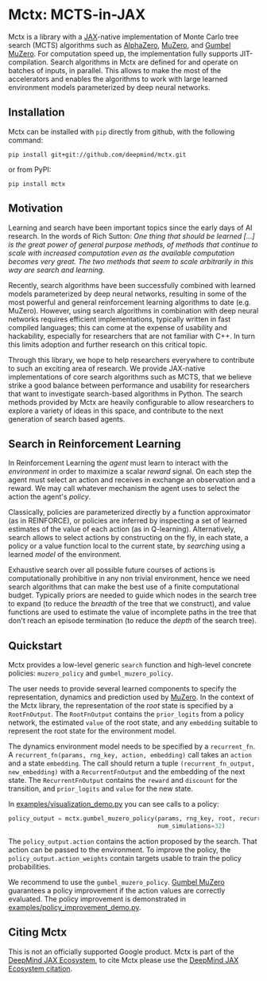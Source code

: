 # Mctx: MCTS-in-JAX

Mctx is a library with a [JAX](https://github.com/google/jax)-native
implementation of Monte Carlo tree search (MCTS) algorithms such as
[AlphaZero](https://deepmind.com/blog/article/alphazero-shedding-new-light-grand-games-chess-shogi-and-go),
[MuZero](https://deepmind.com/blog/article/muzero-mastering-go-chess-shogi-and-atari-without-rules), and
[Gumbel MuZero](https://openreview.net/forum?id=bERaNdoegnO). For computation
speed up, the implementation fully supports JIT-compilation. Search algorithms
in Mctx are defined for and operate on batches of inputs, in parallel. This
allows to make the most of the accelerators and enables the algorithms to work
with large learned environment models parameterized by deep neural networks.

## Installation

Mctx can be installed with `pip` directly from github, with the following command:

`pip install git+git://github.com/deepmind/mctx.git`

or from PyPI:

`pip install mctx`


## Motivation

Learning and search have been important topics since the early days of AI
research. In the words of Rich Sutton: *One thing that should be learned [...]
is the great power of general purpose methods, of methods that continue to scale
with increased computation even as the available computation becomes very great.
The two methods that seem to scale arbitrarily in this way are search and
learning.*

Recently, search algorithms have been successfully combined with learned models
parameterized by deep neural networks, resulting in some of the most powerful
and general reinforcement learning algorithms to date (e.g. MuZero).
However, using search algorithms in combination with deep neural networks
requires efficient implementations, typically written in fast compiled
languages; this can come at the expense of usability and hackability,
especially for researchers that are not familiar with C++. In turn this limits
adoption and further research on this critical topic.

Through this library, we hope to help researchers everywhere to contribute to
such an exciting area of research. We provide JAX-native implementations of core
search algorithms such as MCTS, that we believe strike a good balance between
performance and usability for researchers that want to investigate search-based
algorithms in Python. The search methods provided by Mctx are
heavily configurable to allow researchers to explore a variety of ideas in
this space, and contribute to the next generation of search based agents.

## Search in Reinforcement Learning

In Reinforcement Learning the *agent* must learn to interact with the
*environment* in order to maximize a scalar *reward* signal. On each step the
agent must select an action and receives in exchange an observation and a
reward. We may call whatever mechanism the agent uses to select the action the
agent's *policy*.

Classically, policies are parameterized directly by a function approximator (as
in REINFORCE), or policies are inferred by inspecting a set of learned estimates
of the value of each action (as in Q-learning). Alternatively, search allows to
select actions by constructing on the fly, in each state, a policy or a value
function local to the current state, by *searching* using a learned *model* of
the environment.

Exhaustive search over all possible future courses of actions is computationally
prohibitive in any non trivial environment, hence we need search algorithms
that can make the best use of a finite computational budget. Typically priors
are needed to guide which nodes in the search tree to expand (to reduce the
*breadth* of the tree that we construct), and value functions are used to
estimate the value of incomplete paths in the tree that don't reach an episode
termination (to reduce the *depth* of the search tree).

## Quickstart

Mctx provides a low-level generic `search` function and high-level concrete
policies: `muzero_policy` and `gumbel_muzero_policy`.

The user needs to provide several learned components to specify the
representation, dynamics and prediction used by [MuZero](https://deepmind.com/blog/article/muzero-mastering-go-chess-shogi-and-atari-without-rules).
In the context of the Mctx library, the representation of the *root* state is
specified by a `RootFnOutput`. The `RootFnOutput` contains the `prior_logits`
from a policy network, the estimated `value` of the root state, and any
`embedding` suitable to represent the root state for the environment model.

The dynamics environment model needs to be specified by a `recurrent_fn`.
A `recurrent_fn(params, rng_key, action, embedding)` call takes an `action` and
a state `embedding`. The call should return a tuple `(recurrent_fn_output,
new_embedding)` with a `RecurrentFnOutput` and the embedding of the next state.
The `RecurrentFnOutput` contains the `reward` and `discount` for the transition,
and `prior_logits` and `value` for the new state.

In [examples/visualization_demo.py](https://github.com/deepmind/mctx/blob/main/examples/visualization_demo.py)
you can see calls to a policy:

```python
policy_output = mctx.gumbel_muzero_policy(params, rng_key, root, recurrent_fn,
                                          num_simulations=32)
```

The `policy_output.action` contains the action proposed by the search. That
action can be passed to the environment. To improve the policy, the
`policy_output.action_weights` contain targets usable to train the policy
probabilities.

We recommend to use the `gumbel_muzero_policy`.
[Gumbel MuZero](https://openreview.net/forum?id=bERaNdoegnO) guarantees a policy
improvement if the action values are correctly evaluated. The policy improvement
is demonstrated in
[examples/policy_improvement_demo.py](https://github.com/deepmind/mctx/blob/main/examples/policy_improvement_demo.py).

## Citing Mctx

This is not an officially supported Google product. Mctx is part of the
[DeepMind JAX Ecosystem], to cite Mctx please use the [DeepMind JAX Ecosystem
citation].

[DeepMind JAX Ecosystem]: https://deepmind.com/blog/article/using-jax-to-accelerate-our-research "DeepMind JAX Ecosystem"
[DeepMind JAX Ecosystem citation]: https://github.com/deepmind/jax/blob/main/deepmind2020jax.txt "Citation"
